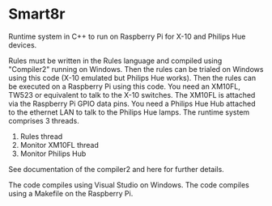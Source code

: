 # Smart8r
Runtime system in C++ to run on Raspberry Pi for X-10 and Philips Hue devices.

Rules must be written in the Rules language and compiled using "Compiler2" running on Windows.
Then the rules can be trialed on Windows using this code (X-10 emulated but Philips Hue works).
Then the rules can be executed on a Raspberry Pi using this code.
You need an XM10FL, TW523 or equivalent to talk to the X-10 switches.
The XM10FL is attached via the Raspberry Pi GPIO data pins.
You need a Philips Hue Hub attached to the ethernet LAN to talk to the Philips Hue lamps.
The runtime system comprises 3 threads.
1) Rules thread
2) Monitor XM10FL thread
3) Monitor Philips Hub

See documentation of the compiler2 and here for further details.

The code compiles using Visual Studio on Windows.
The code compiles using a Makefile on the Raspberry Pi.
